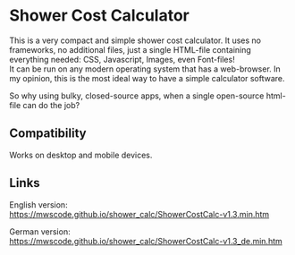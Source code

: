 # Shower Cost Calculator

This is a very compact and simple shower cost calculator.
It uses no frameworks, no additional files, just a single HTML-file containing everything needed: CSS, Javascript, Images, even Font-files!  
It can be run on any modern operating system that has a web-browser.
In my opinion, this is the most ideal way to have a simple calculator software.

So why using bulky, closed-source apps, when a single open-source html-file can do the job?

## Compatibility
Works on desktop and mobile devices.

## Links
English version:  
https://mwscode.github.io/shower_calc/ShowerCostCalc-v1.3.min.htm

German version:  
https://mwscode.github.io/shower_calc/ShowerCostCalc-v1.3_de.min.htm
